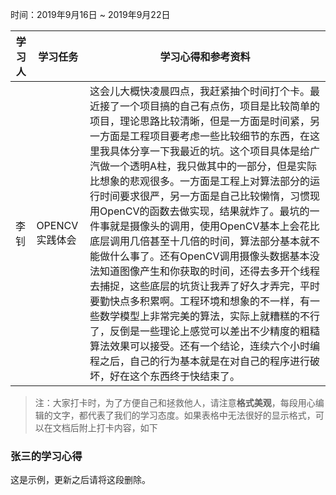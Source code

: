 时间：2019年9月16日 ~ 2019年9月22日

学习人|学习任务|学习心得和参考资料
------ | ------ | ------ 
李钊 | OPENCV实践体会 | 这会儿大概快凌晨四点，我赶紧抽个时间打个卡。最近接了一个项目搞的自己有点伤，项目是比较简单的项目，理论思路比较清晰，但是一方面是时间紧，另一方面是工程项目要考虑一些比较细节的东西，在这里我具体分享一下我最近的坑。这个项目具体是给广汽做一个透明A柱，我只做其中的一部分，但是实际比想象的悲观很多。一方面是工程上对算法部分的运行时间要求很严，另一方面是自己比较懒惰，习惯现用OpenCV的函数去做实现，结果就炸了。最坑的一件事就是摄像头的调用，使用OpenCV基本上会花比底层调用几倍甚至十几倍的时间，算法部分基本就不能做什么事了。还有OpenCV调用摄像头数据基本没法知道图像产生和你获取的时间，还得去多开个线程去捕捉，这些底层的坑货让我弄了好久才弄完，平时要勤快点多积累啊。工程环境和想象的不一样，有一些数学模型上非常完美的算法，实际上就糟糕的不行了，反倒是一些理论上感觉可以差出不少精度的粗糙算法效果可以接受。还有一个结论，连续六个小时编程之后，自己的行为基本就是在对自己的程序进行破坏，好在这个东西终于快结束了。

> 注：大家打卡时，为了方便自己和拯救他人，请注意**格式美观**，每段用心编辑的文字，都代表了我们的学习态度。如果表格中无法很好的显示格式，可以在文档后附上打卡内容，如下

### 张三的学习心得
这是示例，更新之后请将这段删除。
